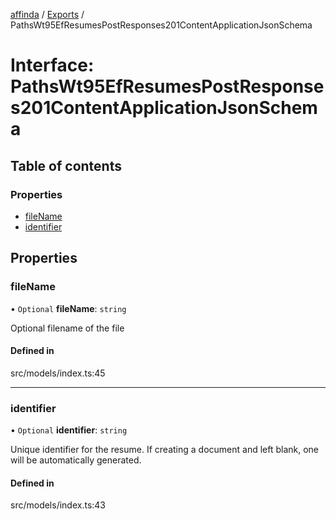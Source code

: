 [affinda](../README.md) / [Exports](../modules.md) / PathsWt95EfResumesPostResponses201ContentApplicationJsonSchema

# Interface: PathsWt95EfResumesPostResponses201ContentApplicationJsonSchema

## Table of contents

### Properties

- [fileName](PathsWt95EfResumesPostResponses201ContentApplicationJsonSchema.md#filename)
- [identifier](PathsWt95EfResumesPostResponses201ContentApplicationJsonSchema.md#identifier)

## Properties

### fileName

• `Optional` **fileName**: `string`

Optional filename of the file

#### Defined in

src/models/index.ts:45

___

### identifier

• `Optional` **identifier**: `string`

Unique identifier for the resume. If creating a document and left blank, one will be automatically generated.

#### Defined in

src/models/index.ts:43
